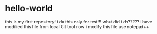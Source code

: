 # hello-world
this is my first repository!
i do this only for test!!!
what did i do?????
i have modified this file from local Git tool
now i modify this file use notepad++
